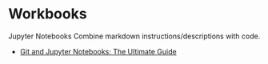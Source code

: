 Workbooks
=========

Jupyter Notebooks
Combine markdown instructions/descriptions with code.

* [Git and Jupyter Notebooks: The Ultimate Guide](https://www.reviewnb.com/git-jupyter-notebook-ultimate-guide)
